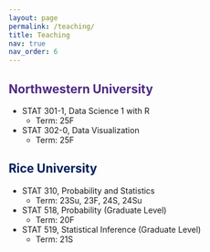 ```yaml
---
layout: page
permalink: /teaching/
title: Teaching
nav: true
nav_order: 6
---
```


## <span style="color: #4E2A84; font-weight: bold;">Northwestern University</span>

- STAT 301-1, Data Science 1 with R
  - Term: 25F
- STAT 302-0, Data Visualization
  - Term: 25F

## <span style="color: #00205B; font-weight: bold;">Rice University</span>

- STAT 310, Probability and Statistics
  - Term: 23Su, 23F, 24S, 24Su
- STAT 518, Probability (Graduate Level)
  - Term: 20F
- STAT 519, Statistical Inference (Graduate Level)
  - Term: 21S
